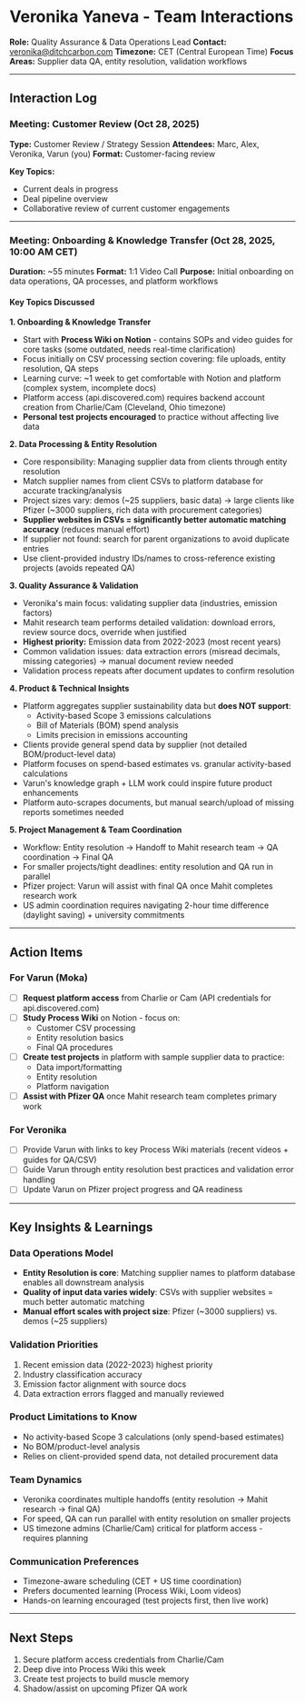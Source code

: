 # Veronika Yaneva - Team Interactions

**Role:** Quality Assurance & Data Operations Lead
**Contact:** veronika@ditchcarbon.com
**Timezone:** CET (Central European Time)
**Focus Areas:** Supplier data QA, entity resolution, validation workflows

---

## Interaction Log

### Meeting: Customer Review (Oct 28, 2025)

**Type:** Customer Review / Strategy Session
**Attendees:** Marc, Alex, Veronika, Varun (you)
**Format:** Customer-facing review

**Key Topics:**
- Current deals in progress
- Deal pipeline overview
- Collaborative review of current customer engagements

---

### Meeting: Onboarding & Knowledge Transfer (Oct 28, 2025, 10:00 AM CET)

**Duration:** ~55 minutes
**Format:** 1:1 Video Call
**Purpose:** Initial onboarding on data operations, QA processes, and platform workflows

#### Key Topics Discussed

**1. Onboarding & Knowledge Transfer**
- Start with **Process Wiki on Notion** - contains SOPs and video guides for core tasks (some outdated, needs real-time clarification)
- Focus initially on CSV processing section covering: file uploads, entity resolution, QA steps
- Learning curve: ~1 week to get comfortable with Notion and platform (complex system, incomplete docs)
- Platform access (api.discovered.com) requires backend account creation from Charlie/Cam (Cleveland, Ohio timezone)
- **Personal test projects encouraged** to practice without affecting live data

**2. Data Processing & Entity Resolution**
- Core responsibility: Managing supplier data from clients through entity resolution
- Match supplier names from client CSVs to platform database for accurate tracking/analysis
- Project sizes vary: demos (~25 suppliers, basic data) → large clients like Pfizer (~3000 suppliers, rich data with procurement categories)
- **Supplier websites in CSVs = significantly better automatic matching accuracy** (reduces manual effort)
- If supplier not found: search for parent organizations to avoid duplicate entries
- Use client-provided industry IDs/names to cross-reference existing projects (avoids repeated QA)

**3. Quality Assurance & Validation**
- Veronika's main focus: validating supplier data (industries, emission factors)
- Mahit research team performs detailed validation: download errors, review source docs, override when justified
- **Highest priority:** Emission data from 2022-2023 (most recent years)
- Common validation issues: data extraction errors (misread decimals, missing categories) → manual document review needed
- Validation process repeats after document updates to confirm resolution

**4. Product & Technical Insights**
- Platform aggregates supplier sustainability data but **does NOT support**:
  - Activity-based Scope 3 emissions calculations
  - Bill of Materials (BOM) spend analysis
  - Limits precision in emissions accounting
- Clients provide general spend data by supplier (not detailed BOM/product-level data)
- Platform focuses on spend-based estimates vs. granular activity-based calculations
- Varun's knowledge graph + LLM work could inspire future product enhancements
- Platform auto-scrapes documents, but manual search/upload of missing reports sometimes needed

**5. Project Management & Team Coordination**
- Workflow: Entity resolution → Handoff to Mahit research team → QA coordination → Final QA
- For smaller projects/tight deadlines: entity resolution and QA run in parallel
- Pfizer project: Varun will assist with final QA once Mahit completes research work
- US admin coordination requires navigating 2-hour time difference (daylight saving) + university commitments

---

## Action Items

### For Varun (Moka)
- [ ] **Request platform access** from Charlie or Cam (API credentials for api.discovered.com)
- [ ] **Study Process Wiki** on Notion - focus on:
  - Customer CSV processing
  - Entity resolution basics
  - Final QA procedures
- [ ] **Create test projects** in platform with sample supplier data to practice:
  - Data import/formatting
  - Entity resolution
  - Platform navigation
- [ ] **Assist with Pfizer QA** once Mahit research team completes primary work

### For Veronika
- [ ] Provide Varun with links to key Process Wiki materials (recent videos + guides for QA/CSV)
- [ ] Guide Varun through entity resolution best practices and validation error handling
- [ ] Update Varun on Pfizer project progress and QA readiness

---

## Key Insights & Learnings

### Data Operations Model
- **Entity Resolution is core**: Matching supplier names to platform database enables all downstream analysis
- **Quality of input data varies widely**: CSVs with supplier websites = much better automatic matching
- **Manual effort scales with project size**: Pfizer (~3000 suppliers) vs. demos (~25 suppliers)

### Validation Priorities
1. Recent emission data (2022-2023) highest priority
2. Industry classification accuracy
3. Emission factor alignment with source docs
4. Data extraction errors flagged and manually reviewed

### Product Limitations to Know
- No activity-based Scope 3 calculations (only spend-based estimates)
- No BOM/product-level analysis
- Relies on client-provided spend data, not detailed procurement data

### Team Dynamics
- Veronika coordinates multiple handoffs (entity resolution → Mahit research → final QA)
- For speed, QA can run parallel with entity resolution on smaller projects
- US timezone admins (Charlie/Cam) critical for platform access - requires planning

### Communication Preferences
- Timezone-aware scheduling (CET + US time coordination)
- Prefers documented learning (Process Wiki, Loom videos)
- Hands-on learning encouraged (test projects first, then live work)

---

## Next Steps
1. Secure platform access credentials from Charlie/Cam
2. Deep dive into Process Wiki this week
3. Create test projects to build muscle memory
4. Shadow/assist on upcoming Pfizer QA work

